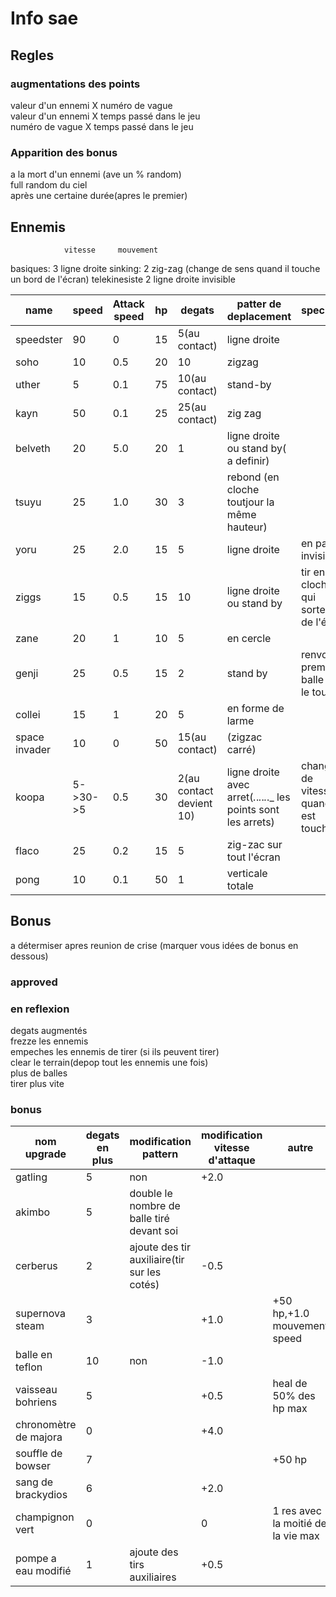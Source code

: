 # Info sae

## Regles

### augmentations des points

valeur d'un ennemi X numéro de vague \
valeur d'un ennemi X temps passé dans le jeu \
numéro de vague X temps passé dans le jeu

### Apparition des bonus

a la mort d'un ennemi (ave un % random) \
full random du ciel \
après une certaine durée(apres le premier)

## Ennemis

                vitesse     mouvement
 basiques:      3           ligne droite
 sinking:       2           zig-zag (change de sens quand il touche un bord de l'écran)
 telekinesiste  2           ligne droite invisible

 | name          | speed    | Attack speed | hp  | degats                   | patter de deplacement                                             | specialité                              |
|---------------|----------|--------------|-----|--------------------------|-------------------------------------------------------------------|-----------------------------------------|
| speedster     | 90       | 0            | 15  | 5(au contact)            | ligne droite                                                      |                                         |
| soho          | 10       | 0.5          | 20  | 10                       | zigzag                                                            |                                         |
| uther         | 5        | 0.1          | 75  | 10(au contact)           | stand-by                                                          |                                         |
| kayn          | 50       | 0.1          | 25  | 25(au contact)           | zig zag                                                           |                                         |
| belveth       | 20       | 5.0          | 20  | 1                        | ligne droite ou stand by( a definir)                              |                                         |
| tsuyu         | 25       | 1.0          | 30  | 3                        | rebond (en cloche toutjour la même hauteur)                       |                                         |
| yoru          | 25       | 2.0          | 15  | 5                        | ligne droite                                                      | en partie invisible                     |
| ziggs         | 15       | 0.5          | 15  | 10                       | ligne droite ou stand by                                          | tir en cloche qui sortent de l'écran    |
| zane          | 20       | 1            | 10  | 5                        | en cercle                                                         |                                         |
| genji         | 25       | 0.5          | 15  | 2                        | stand by                                                          | renvoie la première balle qui le touche |
| collei        | 15       | 1            | 20  | 5                        | en forme de larme                                                 |                                         |
| space invader | 10       | 0            | 50  | 15(au contact)           | (zigzac carré)                                                    |                                         |
| koopa         | 5->30->5 | 0.5          | 30  | 2(au contact devient 10) | ligne droite avec arret(_._._._._._._ les points sont les arrets) | change de vitesse quand il est touché    |
| flaco         | 25       | 0.2          | 15  | 5                        | zig-zac sur tout l'écran                                          |                                         |
| pong          | 10       | 0.1          | 50  | 1                        | verticale totale                                                  |                                         |
## Bonus

a détermiser apres reunion de crise (marquer vous idées de bonus en dessous)

### approved

### en reflexion

degats augmentés \
frezze les ennemis \
empeches les ennemis de tirer (si ils peuvent tirer) \
clear le terrain(depop tout les ennemis une fois) \
plus de balles \
tirer plus vite


### bonus

| nom upgrade           | degats en plus | modification pattern                         | modification vitesse d'attaque | autre                              |
|-----------------------|----------------|----------------------------------------------|--------------------------------|------------------------------------|
| gatling               | 5              | non                                          | +2.0                           |                                    |
| akimbo                | 5              | double le nombre de balle tiré devant soi    |                                |                                    |
| cerberus              | 2              | ajoute des tir auxiliaire(tir sur les cotés) | -0.5                           |                                    |
| supernova steam       | 3              |                                              | +1.0                           | +50 hp,+1.0 mouvement speed        |
| balle en teflon       | 10             | non                                          | -1.0                           |                                    |
| vaisseau bohriens     | 5              |                                              | +0.5                           | heal de 50% des hp max             |
| chronomètre de majora | 0              |                                              | +4.0                           |                                    |
| souffle de bowser     | 7              |                                              |                                | +50 hp                             |
| sang de brackydios    | 6              |                                              | +2.0                           |                                    |
| champignon vert       | 0              |                                              | 0                              | 1 res avec la moitié de la vie max |
| pompe a eau modifié   | 1              | ajoute des tirs auxiliaires                  | +0.5                           |                                    |